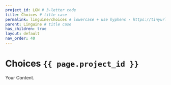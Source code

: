 ```yaml
---
project_id: LGN # 3-letter code
title: Choices # title case
permalink: linguine/choices # lowercase + use hyphens › https://tinyurl.com/27kmc4rb
parent: Linguine # title case
has_children: true
layout: default
nav_order: 40
---
```



# Choices `{{ page.project_id }}`

Your Content.

